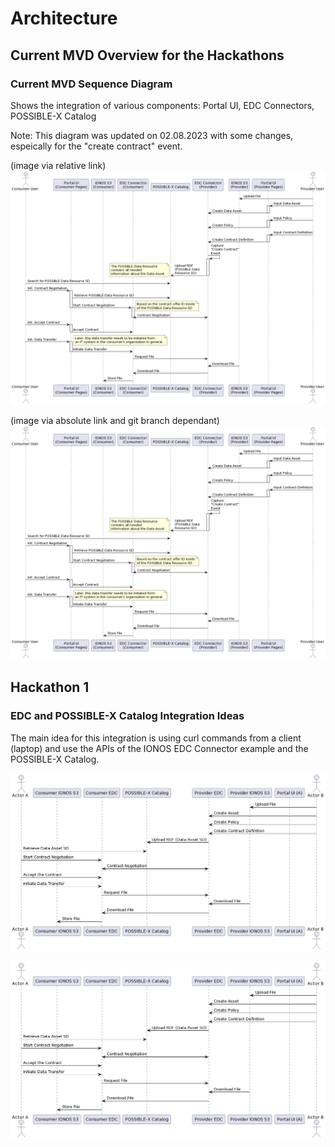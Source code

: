 # Architecture

## Current MVD Overview for the Hackathons

### Current MVD Sequence Diagram

Shows the integration of various components: Portal UI, EDC Connectors, POSSIBLE-X Catalog

Note: This diagram was updated on 02.08.2023 with some changes, espeically for the "create contract" event. 

(image via relative link)
![Sequence Diagram](../../material/architecture/sequences/out/edc-possible-x-catalog-integration-02.png?raw=true "Sequence Diagram")

(image via absolute link and git branch dependant)
![Sequence Diagram](https://raw.githubusercontent.com/POSSIBLE-X/documentation/main/material/architecture/sequences/out/edc-possible-x-catalog-integration-02.png)




## Hackathon 1

### EDC and POSSIBLE-X Catalog Integration Ideas

The main idea for this integration is using curl commands from a client (laptop) and use the APIs of the IONOS EDC Connector example and the POSSIBLE-X Catalog.

![Sequence Diagram](../../material/architecture/sequences/out/edc-possible-x-catalog-integration.png?raw=true "Sequence Diagram")

![Sequence Diagram](https://raw.githubusercontent.com/POSSIBLE-X/documentation/main/material/architecture/sequences/out/edc-possible-x-catalog-integration.png)

